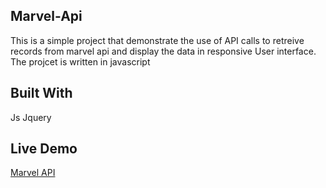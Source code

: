 ## Marvel-Api

 This is a simple project that demonstrate the use of API calls to retreive records from marvel api and display the data in responsive User interface. 
 The projcet is written in javascript
 
 ## Built With 
 Js
 Jquery
 
## Live Demo<br>
[Marvel API](https://gordonotieno.github.io/Marvel-Api/)
